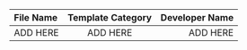 | File Name     | Template Category | Developer Name     |
| :---        |    :----:   |          ---: |
| ADD HERE      | ADD HERE       | ADD HERE   |
